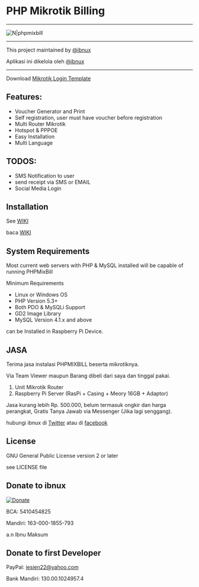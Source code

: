 # PHP Mikrotik Billing 
----

![N|phpmixbill](http://4.bp.blogspot.com/-3OWL5OI7pqU/VjocUDdzMDI/AAAAAAAAAiA/s_XJN0_mDlk/s640/Screenshot_8.png)

----

This project maintained by [@ibnux](https://twitter.com/ibnux)

Aplikasi ini dikelola oleh [@ibnux](https://twitter.com/ibnux)

---- 

Download [Mikrotik Login Template](https://github.com/ibnux/phpmixbill-mikrotik-login-template)



Features:
----
- Voucher Generator and Print
- Self registration, user must have voucher before registration
- Multi Router Mikrotik
- Hotspot & PPPOE
- Easy Installation
- Multi Language

TODOS:
----

- SMS Notification to user
- send receipt via SMS or EMAIL
- Social Media Login

Installation
----
See [WIKI](https://github.com/ibnux/phpmixbill/wiki/Instalation)

baca [WIKI](https://github.com/ibnux/phpmixbill/wiki/Instalation)

System Requirements
----
Most current web servers with PHP & MySQL installed will be capable of running PHPMixBill

Minimum Requirements
- Linux or Windows OS
- PHP Version 5.3+
- Both PDO & MySQLi Support
- GD2 Image Library
- MySQL Version 4.1.x and above

can be Installed in Raspberry Pi Device.

JASA
----

Terima jasa instalasi PHPMIXBILL beserta mikrotiknya.

Via Team Viewer maupun Barang dibeli dari saya dan tinggal pakai.

1. Unit Mikrotik Router
2. Raspberry Pi Server (RasPi + Casing + Meory 16GB + Adaptor)

Jasa kurang lebih Rp. 500.000, belum termasuk ongkir dan harga perangkat, Gratis Tanya Jawab via Messenger (Jika lagi senggang).

hubungi ibnux di [Twitter](https://twitter.com/ibnux) atau di [facebook](https://facebook.com/ibnumaksum)


License
----

GNU General Public License version 2 or later

see LICENSE file


Donate to ibnux
----

[![Donate](https://img.shields.io/badge/Donate-PayPal-green.svg)](https://www.paypal.com/cgi-bin/webscr?cmd=_s-xclick&hosted_button_id=6RBNGRJMZVV7C)

BCA: 5410454825

Mandiri: 163-000-1855-793

a.n Ibnu Maksum

Donate to first Developer
----

PayPal: iesien22@yahoo.com 

Bank Mandiri: 130.00.1024957.4
